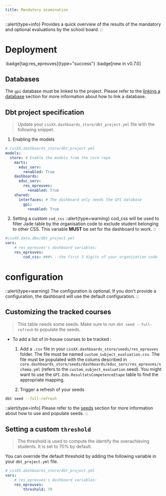 ```yaml
---
title: Mandatory examination
---
```


::alert{type=info}
Provides a quick overview of the results of the mandatory and optional evaluations by the school board.
::

# Deployment
:badge[tag:res_epreuves]{type="success"}
:badge[new in v0.7.0]

## Databases

The `gpi` database must be linked to the project. Please refer to the [linking a database](/using/configuration/linking) section for more information about how to link a database.

## Dbt project specification
> Update your `cssXX.dashboards_store/dbt_project.yml` file with the following snippet.

1. Enabling the models
```yaml
# cssXX.dashboards_store/dbt_project.yml
models:
  store: # Enable the models from the core repo
    marts:
      educ_serv:
        +enabled: True        
    dashboards:
      educ_serv:
        res_epreuves:
          +enabled: True
    shared:
      interfaces: # The dashboard only needs the GPI database
        gpi:
          +enabled: True
```  
2. Setting a custom `cod_css`
::alert{type=warning}
cod_css will be used to filter Jade table by the organisation code to exclude student belonging to other CSS. This variable **MUST** be set for the dashboard to work.
::

```yaml
#cssXX.data.dbe/dbt_project.yml
vars:
    # res_epreuves's dashboard variables:
    res_epreuves:
        cod_css: ###% --the first 3 digits of your organization code
```

# configuration
::alert{type=warning}
The configuration is optional. If you don't provide a configuration, the dashboard will use the default configuration.
::

## Customizing the tracked courses
> This table needs some seeds. Make sure to run `dbt seed --full-refresh` to populate the seeds.

* To add a list of in-house courses to be tracked :
  1. Add a `.csv` file in your `cssXX.dashboards_store/seeds/res_epreuves` folder. The file must be named `custom_subject_evaluation.csv`. The file must be populated with the colums described in `core.dashboards_store/seeds/dashboards/educ_serv/res_epreuves/schema.yml` (refers to the `custom_subject_evaluation` seed). You might want to use the `GPI.Edo.ResultatsCompetenceEtape` table to find the appropriate mapping.

  2. Trigger a refresh of your seeds 

```bash
dbt seed --full-refresh
```

::alert{type=info}
Please refer to the [seeds](/using/marts/seeds) section for more information about how to use and populate seeds.
::

## Setting a custom `threshold`
> The threshold is used to compute the identify the overachieving students. It is set to 70% by default.

You can override the default threshold by adding the following variable in your `dbt_project.yml` file.

```yaml
# cssXX.dashboards_store/dbt_project.yml
vars:
    # res_epreuves's dashboard variables:
    res_epreuves:
        threshold: 70
```